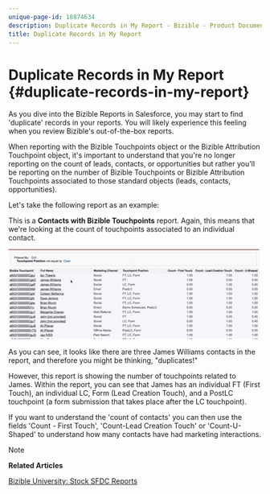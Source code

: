 ```yaml
---
unique-page-id: 18874634
description: Duplicate Records in My Report - Bizible - Product Documentation
title: Duplicate Records in My Report
---
```


# Duplicate Records in My Report {#duplicate-records-in-my-report}

As you dive into the Bizible Reports in Salesforce, you may start to find 'duplicate' records in your reports. You will likely experience this feeling when you review Bizible's out-of-the-box reports.

When reporting with the Bizible Touchpoints object or the Bizible Attribution Touchpoint object, it's important to understand that you're no longer reporting on the count of leads, contacts, or opportunities but rather you'll be reporting on the number of Bizible Touchpoints or Bizible Attribution Touchpoints associated to those standard objects (leads, contacts, opportunities).

Let's take the following report as an example:

This is a **Contacts with Bizible Touchpoints** report. Again, this means that we're looking at the count of touchpoints associated to an individual contact.

![](assets/1.gif)

As you can see, it looks like there are three James Williams contacts in the report, and therefore you might be thinking, "duplicates!"

However, this report is showing the number of touchpoints related to James. Within the report, you can see that James has an individual FT (First Touch), an individual LC, Form (Lead Creation Touch), and a PostLC touchpoint (a form submission that takes place after the LC touchpoint).

If you want to understand the 'count of contacts' you can then use the fields 'Count - First Touch', 'Count-Lead Creation Touch' or 'Count-U-Shaped' to understand how many contacts have had marketing interactions.

>[!NOTE]
>
>**Related Articles**
>
>[Bizible University: Stock SFDC Reports](https://universityonline.marketo.com/courses/bizible-fundamentals-bizible-102/#/page/5c5cb68dfb384d0c9fb96cc4)


